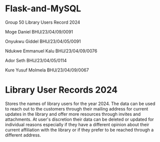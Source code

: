 ﻿# Flask-and-MySQL
Group 50
Library Users Record 2024

Moge Daniel BHU/23/04/09/0091

Onyukwu Giddel BHU/23/04/05/0091

Ndukwe Emmanuel Kalu BHU/23/04/09/0076

Ador Seth BHU/23/04/05/0114

Kure Yusuf Molmela BHU/23/04/09/0067


# Library User Records 2024

Stores the names of library users for the year 2024.
The data can be used to reach out to the customers through their mailing address for current updates in the library and offer more resources through invites and attachments.
At user's discretion their data can be deleted or updated for individual reasons especially if they have a different opinion about their current affiliation with the library or if they prefer to be reached through a different address.

